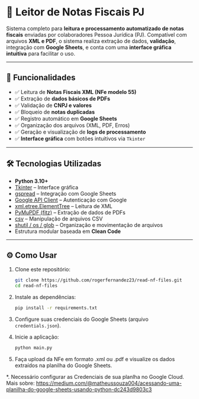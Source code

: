 # 🧾 Leitor de Notas Fiscais PJ

Sistema completo para **leitura e processamento automatizado de notas fiscais** enviadas por colaboradores Pessoa Jurídica (PJ). Compatível com arquivos **XML e PDF**, o sistema realiza extração de dados, **validação**, integração com **Google Sheets**, e conta com uma **interface gráfica intuitiva** para facilitar o uso.

---

## 🚀 Funcionalidades

- ✅ Leitura de **Notas Fiscais XML (NFe modelo 55)**
- ✅ Extração de **dados básicos de PDFs**
- ✅ Validação de **CNPJ e valores**
- ✅ Bloqueio de **notas duplicadas**
- ✅ Registro automático em **Google Sheets**
- ✅ Organização dos arquivos (XML, PDF, Erros)
- ✅ Geração e visualização de **logs de processamento**
- ✅ **Interface gráfica** com botões intuitivos via `Tkinter`

---

## 🛠️ Tecnologias Utilizadas

- **Python 3.10+**
- [Tkinter](https://docs.python.org/3/library/tkinter.html) – Interface gráfica
- [gspread](https://github.com/burnash/gspread) – Integração com Google Sheets
- [Google API Client](https://developers.google.com/sheets/api) – Autenticação com Google
- [xml.etree.ElementTree](https://docs.python.org/3/library/xml.etree.elementtree.html) – Leitura de XML
- [PyMuPDF (fitz)](https://pymupdf.readthedocs.io/en/latest/) – Extração de dados de PDFs
- [csv](https://docs.python.org/3/library/csv.html) – Manipulação de arquivos CSV
- [shutil / os / glob](https://docs.python.org/3/library/) – Organização e movimentação de arquivos
- Estrutura modular baseada em **Clean Code**

---

## ⚙️ **Como Usar**

1. Clone este repositório:

   ```bash
   git clone https://github.com/rogerfernandez23/read-nf-files.git
   cd read-nf-files
   ```

2. Instale as dependências:

   ```bash
   pip install -r requirements.txt
   ```

3. Configure suas credenciais do Google Sheets (arquivo `credentials.json`).

4. Inicie a aplicação:

   ```bash
   python main.py
   ```

5. Faça upload da NFe em formato .xml ou .pdf e visualize os dados extraídos na planilha do Google Sheets.

\*. Necessário configurar as Credenciais de sua planlha no Google Cloud. Mais sobre: https://medium.com/@matheussouza004/acessando-uma-planilha-do-google-sheets-usando-python-dc243d9803c3
